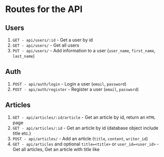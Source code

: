 # Routes for the API

## Users

1. `GET - api/users/:id` - Get a user by id
2. `GET - api/users/` - Get all users
3. `PUT - api/users/` - Add information to a user (`user_name`, `first_name`, `last_name`)

## Auth

1. `POST - api/auth/login` - Login a user (`email`, `password`)
2. `POST - api/auth/register` - Register a user (`email`, `password`)

## Articles

1. `GET - api/articles/:id/article` - Get an article by id, return an `HTML` page
2. `GET - api/articles/:id` - Get an article by id (database object include title etc.)
3. `POST - api/articles/` - Add an article (`title`, `content`, `writer_id`)
4. `GET - api/articles` and optional `title=<title>` or `user_id=<user_id>` - Get all articles, Get an article with title like <title>, Get an articles by writer id.
5. `PUT - api/articles/:id/article` - update the file
6. `PUT - api/articles/:d` - update the database object


## Comments

1. `GET - api/comments?user_id=<user_id>` - Get an comments by user id.


## Likes

1. `POST - api/likes/:article_id` - add a like to the article
2. `DELETE - api/likes/:article_id` - remove a like from the article
3. `GET - api/likes/:article_id/count` - get the number of likes for an article
4. `GET - api/likes/:user_id/count` - get all the count a user has liked
5. `GET - api/likes/count` - get the count of likes across all articles